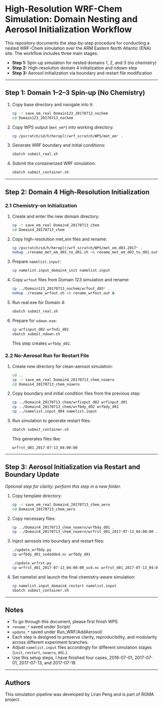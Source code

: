 
# High-Resolution WRF-Chem Simulation: Domain Nesting and Aerosol Initialization Workflow

This repository documents the step-by-step procedure for conducting a nested WRF-Chem simulation over the ARM Eastern North Atlantic (ENA) site. The workflow includes three main stages:

- **Step 1:** Spin-up simulation for nested domains 1, 2, and 3 (no chemistry)
- **Step 2:** High-resolution domain 4 initialization and ndown step
- **Step 3:** Aerosol initialization via boundary and restart file modification

---

## Step 1: Domain 1–2–3 Spin-up (No Chemistry)

1. Copy base directory and navigate into it:
   ```bash
   cp -r save_em_real Domain123_20170713_nochem
   cd Domain123_20170713_nochem
   ```

2. Copy WPS output (`met_em*`) into working directory:
   ```bash
   cp /pscratch/sd/h/heroplr/wrf_scratch/WPS/met_em* .
   ```

3. Generate WRF boundary and initial conditions:
   ```bash
   sbatch submit_real.sh
   ```

4. Submit the containerized WRF simulation:
   ```bash
   sbatch submit_container.sh
   ```

---

## Step 2: Domain 4 High-Resolution Initialization

### 2.1 Chemistry-on Initialization

1. Create and enter the new domain directory:
   ```bash
   cp -r save_em_real Domain4_20170713_chem
   cd Domain4_20170713_chem
   ```

2. Copy high-resolution met_em files and rename:
   ```bash
   cp /pscratch/sd/h/heroplr/wrf_scratch/WPS/met_em.d03.2017* .
   nohup ./rename_met_em_d03_to_d01.sh >& rename_met_em_d03_to_d01.out &
   ```

3. Prepare `namelist.input`:
   ```bash
   cp namelist.input_domain4_init namelist.input
   ```

4. Copy `wrfout` files from Domain 123 simulation and rename:
   ```bash
   cp ../Domain123_20170713_nochem/wrfout_d03* .
   nohup ./rename_wrfout.sh >& rename_wrfout.out &
   ```

5. Run real.exe for Domain 4:
   ```bash
   sbatch submit_real.sh
   ```

6. Prepare for `ndown.exe`:
   ```bash
   cp wrfinput_d02 wrfndi_d02
   sbatch submit_ndown.sh
   ```

   This step creates `wrfbdy_d02`.

### 2.2 No-Aerosol Run for Restart File

1. Create new directory for clean-aerosol simulation:
   ```bash
   cd ..
   cp -r save_em_real Domain4_20170713_chem_noaero
   cd Domain4_20170713_chem_noaero
   ```

2. Copy boundary and initial condition files from the previous step:
   ```bash
   cp ../Domain4_20170713_chem/wrfinput_d02 wrfinput_d01
   cp ../Domain4_20170713_chem/wrfbdy_d02 wrfbdy_d01
   cp ../namelist.input_d04 namelist.input
   ```

3. Run simulation to generate restart files:
   ```bash
   sbatch submit_container.sh
   ```

   This generates files like:
   ```
   wrfrst_d01_2017-07-13_04:00:00
   ```

---

## Step 3: Aerosol Initialization via Restart and Boundary Update

*Optional step for clarity: perform this step in a new folder.*

1. Copy template directory:
   ```bash
   cp -r save_em_real Domain4_20170713_chem_aero
   cd Domain4_20170713_chem_aero
   ```

2. Copy necessary files:
   ```bash
   cp ../Domain4_20170713_chem_noaero/wrfbdy_d01 .
   cp ../Domain4_20170713_chem_noaero/wrfrst_d01_2017-07-13_04:00:00 .
   ```

3. Inject aerosols into boundary and restart files:
   ```bash
   ./update_wrfbdy.py
   cp wrfbdy_d01_so4added.nc wrfbdy_d01

   ./update_wrfrst.py
   cp wrfrst_d01_2017-07-13_04:00:00_so4.nc wrfrst_d01_2017-07-13_04:00:00
   ```

4. Set namelist and launch the final chemistry-aware simulation:
   ```bash
   cp namelist.input_domain4_restart namelist.input
   sbatch submit_container.sh
   ```

---

## Notes
- To go through this document, please first finish WPS 
- `rename_*` saved under Script/
- `update_*` saved under Run_WRF/AddAerosol/ 
- Each step is designed to preserve clarity, reproducibility, and modularity across different experiment branches.
- Adjust `namelist.input` files accordingly for different simulation stages (`init`, `restart`, `noaero`, etc.).
- Use this setup steps, I have finished four cases, 2016-07-01, 2017-07-01, 2017-07-13, and 2017-07-18
---

## Authors

This simulation pipeline was developed by Liran Peng and is part of RGMA project.
